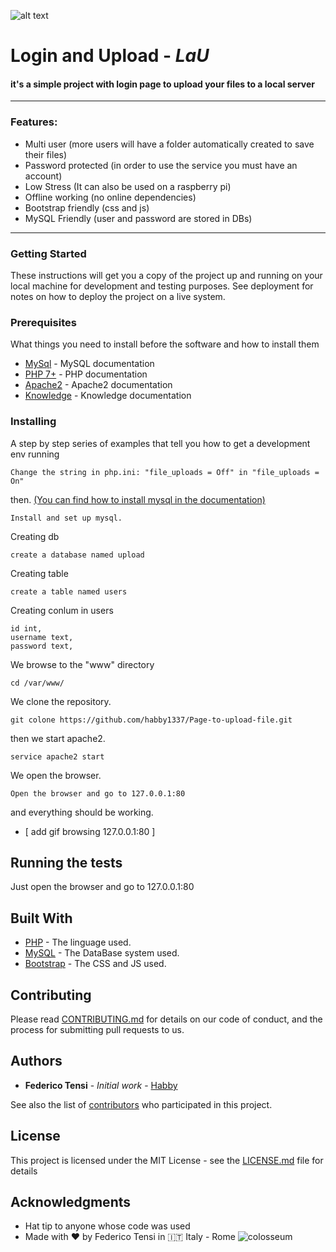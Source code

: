 <!-- IMAGE REFER LINK START-->
[register_page]: *LINK*
[login_page]: *LINK*
<!-- IMAGE REFER LINK END-->


![alt text][register_page]






# **Login and Upload** - _**LaU**_


#### it's a simple project with login page to upload your files to a local server
___
### Features:
+ Multi user (more users will have a folder automatically created to save their files)
+ Password protected (in order to use the service you must have an account)
+ Low Stress  (It can also be used on a raspberry pi)
+ Offline working (no online dependencies)
+ Bootstrap friendly (css and js)
+ MySQL Friendly (user and password are stored in DBs)

---
<a name="mysql"></a>
### Getting Started

These instructions will get you a copy of the project up and running on your local machine for development and testing purposes. See deployment for notes on how to deploy the project on a live system.

### Prerequisites

What things you need to install before the software and how to install them


+ [MySql](https://dev.mysql.com/doc/refman/8.0/en/ "MySQL documentation") - MySQL documentation
+ [PHP 7+](http://php.net/manual/en/install.php "PHP documentation") - PHP documentation
+ [Apache2](https://httpd.apache.org/docs/2.4/ "Apache2 documentation") - Apache2 documentation
+ [Knowledge](https://www.youtube.com/watch?v=YwpVDmYj8f0 "Knowledge documentation") - Knowledge documentation


### Installing

A step by step series of examples that tell you how to get a development env running


```
Change the string in php.ini: "file_uploads = Off" in "file_uploads = On"
```

then. [(You can find how to install mysql in the documentation)](#mysql)
```
Install and set up mysql.
```
Creating db
```
create a database named upload
```
Creating table
```
create a table named users
```
Creating conlum in users
```
id int,
username text,
password text,
```

We browse to the "www" directory
```
cd /var/www/
```
We clone the repository.
```
git colone https://github.com/habby1337/Page-to-upload-file.git
```
then we start apache2.
```
service apache2 start
```
We open the browser.
```
Open the browser and go to 127.0.0.1:80
```
and everything should be working.

- [ add gif browsing 127.0.0.1:80 ]

## Running the tests

Just open the browser and go to 127.0.0.1:80


## Built With

* [PHP](http://php.net/manual/en/install.php "PHP documentation") - The linguage used.
* [MySQL](https://dev.mysql.com/doc/refman/8.0/en/ "MySQL documentation") - The DataBase system used.
* [Bootstrap](https://getbootstrap.com/ "Bootstrap documentation") - The CSS and JS used.



## Contributing

Please read [CONTRIBUTING.md](https://gist.github.com/PurpleBooth/b24679402957c63ec426) for details on our code of conduct, and the process for submitting pull requests to us.


## Authors

* **Federico Tensi** - *Initial work* - [Habby](https://github.com/habby1337)

See also the list of [contributors](https://github.com/habby1337/Page-to-upload-file/graphs/contributors) who participated in this project.

## License

This project is licensed under the MIT License - see the [LICENSE.md](../blob/master/LICENSE.md) file for details

## Acknowledgments

* Hat tip to anyone whose code was used
* Made with :heart: by Federico Tensi in :it: Italy - Rome ![colosseum](https://image.prntscr.com/image/LRj2toBkQkOwIhyEMPOdow.png)
